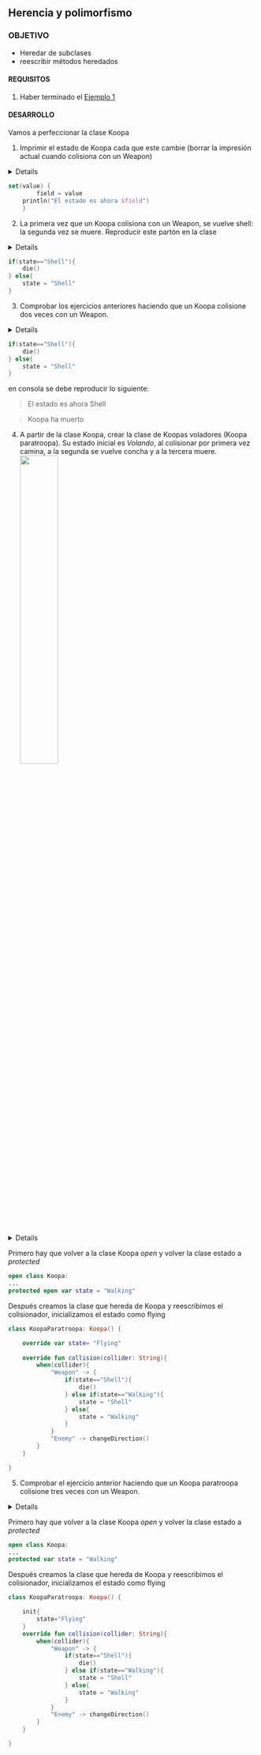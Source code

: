 ## Herencia y polimorfismo

### OBJETIVO 

- Heredar de subclases
- reescribir métodos heredados

#### REQUISITOS 

1. Haber terminado el [Ejemplo 1](Ejemplo-01) 

#### DESARROLLO

Vamos a perfeccionar la clase Koopa

1. Imprimir el estado de Koopa cada que este cambie (borrar la impresión actual cuando colisiona con un Weapon)

<summary>
	<details>Solución</details>

```kotlin
set(value) {
        field = value
	println("El estado es ahora $field")
    }
```

</summary>

2. La primera vez que un Koopa colisiona con un Weapon, se vuelve shell: la segunda vez se muere. Reproducir este partón en la clase

<summary>
	<details>Solución</details>

```kotlin
if(state=="Shell"){
	die()
} else{
	state = "Shell"
}
```

</summary>

3. Comprobar los ejercicios anteriores haciendo que un Koopa colisione dos veces con un Weapon.

<summary>
	<details>Solución</details>

```kotlin
if(state=="Shell"){
	die()
} else{
	state = "Shell"
}
```

en consola se debe reproducir lo siguiente:

> El estado es ahora Shell

> Koopa ha muerto

</summary>

4. A partir de la clase Koopa, crear la clase de Koopas voladores (Koopa paratroopa). Su estado inicial es *Volando*, al colisionar por primera vez camina, a la segunda se vuelve concha y a la tercera muere. <img src="koopa.png" width="40%"/>


<summary>
	<details>Solución</details>

Primero hay que volver a la clase Koopa *open* y volver la clase estado a *protected*
```kotlin
open class Koopa:
...
protected open var state = "Walking"
```

Después creamos la clase que hereda de Koopa y reescribimos el colisionador, inicializamos el estado como flying

```kotlin
class KoopaParatroopa: Koopa() {

    override var state= "Flying"
    
    override fun collision(collider: String){
        when(collider){
            "Weapon" -> {
                if(state=="Shell"){
                    die()
                } else if(state=="Walking"){
                    state = "Shell"
                } else{
                    state = "Walking"
                }
            }
            "Enemy" -> changeDirection()
        }
    }

}
```
</summary>

5. Comprobar el ejercicio anterior haciendo que un Koopa paratroopa colisione tres veces con un Weapon.

<summary>
	<details>Solución</details>

Primero hay que volver a la clase Koopa *open* y volver la clase estado a *protected*
```kotlin
open class Koopa:
...
protected var state = "Walking"
```

Después creamos la clase que hereda de Koopa y reescribimos el colisionador, inicializamos el estado como flying

```kotlin
class KoopaParatroopa: Koopa() {

    init{
        state="Flying"
    }
    override fun collision(collider: String){
        when(collider){
            "Weapon" -> {
                if(state=="Shell"){
                    die()
                } else if(state=="Walking"){
                    state = "Shell"
                } else{
                    state = "Walking"
                }
            }
            "Enemy" -> changeDirection()
        }
    }

}
```
</summary>

